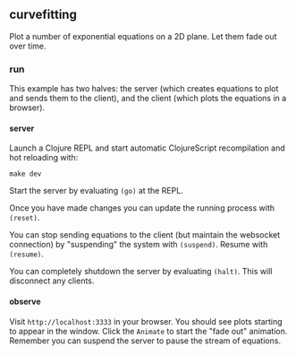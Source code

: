 ## curvefitting

Plot a number of exponential equations on a 2D plane. Let them fade out over time.

### run

This example has two halves: the server (which creates equations to plot and sends them to the client), and the client (which plots the equations in a browser).

#### server

Launch a Clojure REPL and start automatic ClojureScript recompilation and hot reloading with:

    make dev

Start the server by evaluating `(go)` at the REPL.

Once you have made changes you can update the running process with `(reset)`.

You can stop sending equations to the client (but maintain the websocket connection) by "suspending" the system with `(suspend)`. Resume with `(resume)`.

You can completely shutdown the server by evaluating `(halt)`. This will disconnect any clients.

#### observe

Visit `http://localhost:3333` in your browser. You should see plots starting to appear in the window. Click the `Animate` to start the "fade out" animation. Remember you can suspend the server to pause the stream of equations.
